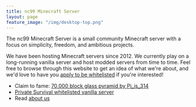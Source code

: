 ```yaml
---
title: nc99 Minecraft Server
layout: page
feature_image: "/img/desktop-top.png"
---
```


The nc99 Minecraft Server is a small community Minecraft server with a focus on simplicity, freedom, and ambitious projects.

We have been hosting Minecraft servers since 2012. We currently play on a long-running vanilla server and host modded servers from time to time. Feel free to browse through this website to get an idea of what we're about, and we'd love to have you [apply to be whitelisted](/apply) if you're interested!

- Claim to fame: [70,000 block glass pyramid by Pi_is_314](https://www.reddit.com/r/Minecraft/comments/53ehiz/70000_glass_block_pyramid_built_in_vanilla/)
- [Private Survival whitelisted vanilla server](/servers/privatesurvival)
- Read [about us](/about)

